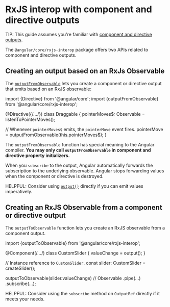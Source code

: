 # RxJS interop with component and directive outputs

TIP: This guide assumes you're familiar with [component and directive outputs](guide/components/outputs).

The `@angular/core/rxjs-interop` package offers two APIs related to component and directive outputs.

## Creating an output based on an RxJs Observable

The [`outputFromObservable`](/api/core/rxjs-interop/outputFromObservable) lets you create a component or directive output that emits based on an RxJS observable:

<docs-code language="ts" highlight="[7]">
import {Directive} from '@angular/core';
import {outputFromObservable} from '@angular/core/rxjs-interop';

@Directive({/*...*/})
class Draggable {
  pointerMoves$: Observable<PointerMovements> = listenToPointerMoves();
  
  // Whenever `pointerMoves$` emits, the `pointerMove` event fires.
  pointerMove = outputFromObservable(this.pointerMoves$);
}
</docs-code>

The `outputFromObservable` function has special meaning to the Angular compiler. **You may only call `outputFromObservable` in component and directive property initializers.**

When you `subscribe` to the output, Angular automatically forwards the subscription to the underlying observable. Angular stops forwarding values when the component or directive is destroyed.

HELPFUL: Consider using [`output()`](/api/core/output) directly if you can emit values imperatively.

## Creating an RxJS Observable from a component or directive output

The `outputToObservable` function lets you create an RxJS observable from a component output.

<docs-code language="ts" highlight="[11]">
import {outputToObservable} from '@angular/core/rxjs-interop';

@Component(/*...*/)
class CustomSlider {
  valueChange = output<number>();
}

// Instance reference to `CustomSlider`.
const slider: CustomSlider = createSlider();

outputToObservable(slider.valueChange) // Observable<number>
  .pipe(...)
  .subscribe(...);
</docs-code>

HELPFUL: Consider using the `subscribe` method on `OutputRef` directly if it meets your needs.
